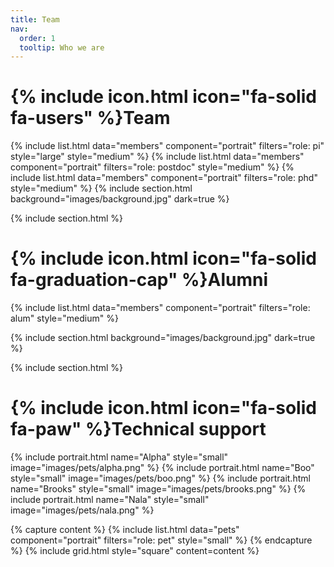```yaml
---
title: Team
nav:
  order: 1
  tooltip: Who we are
---
```


# {% include icon.html icon="fa-solid fa-users" %}Team


{% include list.html data="members" component="portrait" filters="role: pi" style="large"  style="medium"   %}
{% include list.html data="members" component="portrait" filters="role: postdoc"   style="medium"  %}
{% include list.html data="members" component="portrait" filters="role: phd"  style="medium"  %}
{% include section.html background="images/background.jpg" dark=true %}

{% include section.html %}


# {% include icon.html icon="fa-solid fa-graduation-cap" %}Alumni

{% include list.html data="members" component="portrait" filters="role: alum" style="medium"  %}

{% include section.html background="images/background.jpg" dark=true %}

{% include section.html %}
# {% include icon.html icon="fa-solid fa-paw" %}Technical support


{% include portrait.html name="Alpha" style="small" image="images/pets/alpha.png" %}
{% include portrait.html name="Boo" style="small" image="images/pets/boo.png" %}
{% include portrait.html name="Brooks" style="small" image="images/pets/brooks.png" %}
{% include portrait.html name="Nala" style="small" image="images/pets/nala.png" %}

{% capture content %}
{% include list.html data="pets" component="portrait" filters="role: pet" style="small" %}
{% endcapture %}
{% include grid.html style="square" content=content   %}
